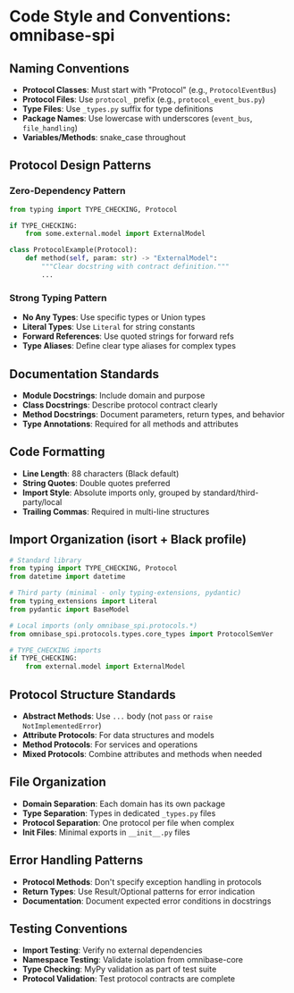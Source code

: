 # Code Style and Conventions: omnibase-spi

## Naming Conventions
- **Protocol Classes**: Must start with "Protocol" (e.g., `ProtocolEventBus`)
- **Protocol Files**: Use `protocol_` prefix (e.g., `protocol_event_bus.py`)
- **Type Files**: Use `_types.py` suffix for type definitions
- **Package Names**: Use lowercase with underscores (`event_bus`, `file_handling`)
- **Variables/Methods**: snake_case throughout

## Protocol Design Patterns

### Zero-Dependency Pattern
```python
from typing import TYPE_CHECKING, Protocol

if TYPE_CHECKING:
    from some.external.model import ExternalModel

class ProtocolExample(Protocol):
    def method(self, param: str) -> "ExternalModel":
        """Clear docstring with contract definition."""
        ...
```

### Strong Typing Pattern
- **No Any Types**: Use specific types or Union types
- **Literal Types**: Use `Literal` for string constants
- **Forward References**: Use quoted strings for forward refs
- **Type Aliases**: Define clear type aliases for complex types

## Documentation Standards
- **Module Docstrings**: Include domain and purpose
- **Class Docstrings**: Describe protocol contract clearly  
- **Method Docstrings**: Document parameters, return types, and behavior
- **Type Annotations**: Required for all methods and attributes

## Code Formatting
- **Line Length**: 88 characters (Black default)
- **String Quotes**: Double quotes preferred
- **Import Style**: Absolute imports only, grouped by standard/third-party/local
- **Trailing Commas**: Required in multi-line structures

## Import Organization (isort + Black profile)
```python
# Standard library
from typing import TYPE_CHECKING, Protocol
from datetime import datetime

# Third party (minimal - only typing-extensions, pydantic)
from typing_extensions import Literal
from pydantic import BaseModel

# Local imports (only omnibase_spi.protocols.*)
from omnibase_spi.protocols.types.core_types import ProtocolSemVer

# TYPE_CHECKING imports
if TYPE_CHECKING:
    from external.model import ExternalModel
```

## Protocol Structure Standards
- **Abstract Methods**: Use `...` body (not `pass` or `raise NotImplementedError`)
- **Attribute Protocols**: For data structures and models
- **Method Protocols**: For services and operations  
- **Mixed Protocols**: Combine attributes and methods when needed

## File Organization
- **Domain Separation**: Each domain has its own package
- **Type Separation**: Types in dedicated `_types.py` files
- **Protocol Separation**: One protocol per file when complex
- **Init Files**: Minimal exports in `__init__.py` files

## Error Handling Patterns
- **Protocol Methods**: Don't specify exception handling in protocols
- **Return Types**: Use Result/Optional patterns for error indication
- **Documentation**: Document expected error conditions in docstrings

## Testing Conventions
- **Import Testing**: Verify no external dependencies
- **Namespace Testing**: Validate isolation from omnibase-core
- **Type Checking**: MyPy validation as part of test suite
- **Protocol Validation**: Test protocol contracts are complete
